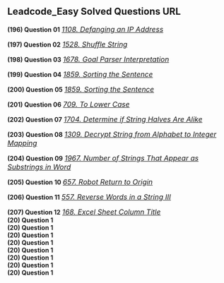 ## Leadcode_Easy Solved Questions URL

**(196) Question 01** <a href="https://leetcode.com/problems/defanging-an-ip-address/submissions/939992990/" target="_blank" style="font-size: 16px;dispaly:inline-block;">_1108. Defanging an IP Address_</a> <br/>

**(197) Question 02** <a href="https://leetcode.com/problems/shuffle-string/submissions/940001682/" target="_blank" style="font-size: 16px;dispaly:inline-block;">_1528. Shuffle String_</a> <br/>

**(198) Question 03** <a href="https://leetcode.com/problems/goal-parser-interpretation/submissions/940014434/" target="_blank" style="font-size: 16px;dispaly:inline-block;">_1678. Goal Parser Interpretation_</a> <br/>

**(199) Question 04** <a href="https://leetcode.com/problems/sorting-the-sentence/submissions/940038521/" target="_blank" style="font-size: 16px;dispaly:inline-block;">_1859. Sorting the Sentence_</a> <br/>


**(200) Question 05** <a href="https://leetcode.com/problems/sorting-the-sentence/submissions/940038521/" target="_blank" style="font-size: 16px;dispaly:inline-block;">_1859. Sorting the Sentence_</a> <br/>

**(201) Question 06** <a href="https://leetcode.com/problems/to-lower-case/submissions/940056243/" target="_blank" style="font-size: 16px;dispaly:inline-block;">_709. To Lower Case_</a> <br/>

**(202) Question 07** <a href="https://leetcode.com/problems/determine-if-string-halves-are-alike/submissions/940063778/" target="_blank" style="font-size: 16px;dispaly:inline-block;">_1704. Determine if String Halves Are Alike_</a> <br/>

**(203) Question 08** <a href="https://leetcode.com/problems/decrypt-string-from-alphabet-to-integer-mapping/submissions/940404383/" target="_blank" style="font-size: 16px;dispaly:inline-block;">_1309. Decrypt String from Alphabet to Integer Mapping_</a> <br/>

**(204) Question 09** <a href="https://leetcode.com/problems/number-of-strings-that-appear-as-substrings-in-word/submissions/940416823/" target="_blank" style="font-size: 16px;dispaly:inline-block;">_1967. Number of Strings That Appear as Substrings in Word_</a> <br/>

**(205) Question 10** <a href="https://leetcode.com/problems/robot-return-to-origin/submissions/940451563/" target="_blank" style="font-size: 16px;dispaly:inline-block;">_657. Robot Return to Origin_</a> <br/>

**(206) Question 11** <a href="https://leetcode.com/problems/reverse-words-in-a-string-iii/submissions/940467572/" target="_blank" style="font-size: 16px;dispaly:inline-block;">_557. Reverse Words in a String III_</a> <br/>

**(207) Question 12** <a href="https://leetcode.com/problems/excel-sheet-column-title/submissions/940553131/" target="_blank" style="font-size: 16px;dispaly:inline-block;">_168. Excel Sheet Column Title_</a> <br/>
**(20) Question 1** <a href="" target="_blank" style="font-size: 16px;dispaly:inline-block;">__</a> <br/>
**(20) Question 1** <a href="" target="_blank" style="font-size: 16px;dispaly:inline-block;">__</a> <br/>
**(20) Question 1** <a href="" target="_blank" style="font-size: 16px;dispaly:inline-block;">__</a> <br/>
**(20) Question 1** <a href="" target="_blank" style="font-size: 16px;dispaly:inline-block;">__</a> <br/>
**(20) Question 1** <a href="" target="_blank" style="font-size: 16px;dispaly:inline-block;">__</a> <br/>
**(20) Question 1** <a href="" target="_blank" style="font-size: 16px;dispaly:inline-block;">__</a> <br/>
**(20) Question 1** <a href="" target="_blank" style="font-size: 16px;dispaly:inline-block;">__</a> <br/>
**(20) Question 1** <a href="" target="_blank" style="font-size: 16px;dispaly:inline-block;">__</a> <br/>


 
